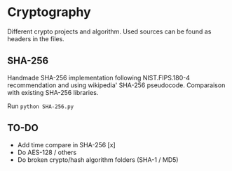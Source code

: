 # Cryptography
Different crypto projects and algorithm. Used sources can be found as headers in the files.

## SHA-256
Handmade SHA-256 implementation following NIST.FIPS.180-4 recommendation and using wikipedia' SHA-256 pseudocode. Comparaison with existing SHA-256 libraries.

 Run `python SHA-256.py`

## TO-DO
* Add time compare in SHA-256 [x]
* Do AES-128 / others
* Do broken crypto/hash algorithm folders (SHA-1 / MD5)
